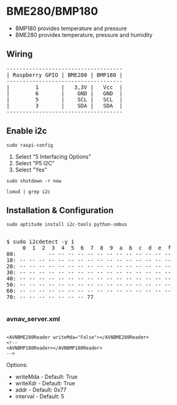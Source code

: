 # BME280/BMP180 #

* BMP180 provides temperature and pressure
* BME280 provides temperature, pressure and humidity 

## Wiring ##
<pre>
------------------------------------
| Raspberry GPIO | BME280 | BMP180 |
------------------------------------
|        1       |   3,3V |   Vcc  | 
|        6       |    GND |   GND  |
|        5       |    SCL |   SCL  |
|        3       |    SDA |   SDA  |
------------------------------------
</pre>

## Enable i2c ##

`sudo raspi-config`

1.  Select "5 Interfacing Options"
2.  Select "P5 I2C"
3.  Select "Yes"
  
`sudo shutdown -r now`

`lsmod | grep i2c`

## Installation & Configuration ##

`sudo aptitude install i2c-tools python-smbus`

<pre>

$ sudo i2cdetect -y 1
     0  1  2  3  4  5  6  7  8  9  a  b  c  d  e  f
00:          -- -- -- -- -- -- -- -- -- -- -- -- --
10: -- -- -- -- -- -- -- -- -- -- -- -- -- -- -- -- 
20: -- -- -- -- -- -- -- -- -- -- -- -- -- -- -- -- 
30: -- -- -- -- -- -- -- -- -- -- -- -- -- -- -- -- 
40: -- -- -- -- -- -- -- -- -- -- -- -- -- -- -- -- 
50: -- -- -- -- -- -- -- -- -- -- -- -- -- -- -- -- 
60: -- -- -- -- -- -- -- -- -- -- -- -- -- -- -- -- 
70: -- -- -- -- -- -- -- 77

</pre>

### avnav_server.xml ###

<pre><code class="xml">
&lt;AVNBME280Reader writeMda="False"&gt;&lt;/AVNBME280Reader&gt;
&lt;!--
&lt;AVNBMP180Reader&gt;&lt;/AVNBMP180Reader&gt;
--&gt;
</code></pre>

Options:

* writeMda - Default: True
* writeXdr - Default: True
* addr     - Default: 0x77
* interval - Default: 5


